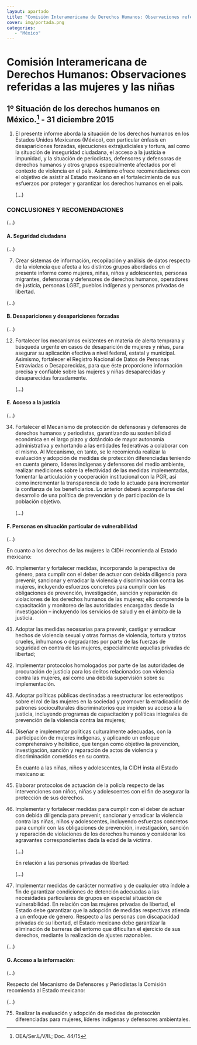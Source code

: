 ```yaml
---
layout: apartado
title: "Comisión Interamericana de Derechos Humanos: Observaciones referidas a las mujeres y las niñas"
cover: img/portada.png
categories:
   - "México"
---
```


# Comisión Interamericana de Derechos Humanos: Observaciones referidas a las mujeres y las niñas

## 1º Situación de los derechos humanos en México.[^621] - 31 diciembre 2015

1. El presente informe aborda la situación de los derechos humanos en los
Estados Unidos Mexicanos (México), con particular énfasis en desapariciones
forzadas, ejecuciones extrajudiciales y tortura, así como la situación de
inseguridad ciudadana, el acceso a la justicia e impunidad, y la situación
de periodistas, defensores y defensoras de derechos humanos y otros grupos
especialmente afectados por el contexto de violencia en el país. Asimismo
ofrece recomendaciones con el objetivo de asistir al Estado mexicano en el
fortalecimiento de sus esfuerzos por proteger y garantizar los derechos
humanos en el país.

	(…)

### CONCLUSIONES Y RECOMENDACIONES

(…)

#### A. Seguridad ciudadana

(…)

7. Crear sistemas de información, recopilación y análisis de datos respecto
de la violencia que afecta a los distintos grupos abordados en el presente
informe como mujeres, niñas, niños y adolescentes, personas migrantes,
defensoras y defensores de derechos humanos, operadores de justicia,
personas LGBT, pueblos indígenas y personas privadas de libertad.

(…)

#### B. Desapariciones y desapariciones forzadas

(…)

12. Fortalecer los mecanismos existentes en materia de alerta temprana y
búsqueda urgente en casos de desaparición de mujeres y niñas, para asegurar
su aplicación efectiva a nivel federal, estatal y municipal. Asimismo,
fortalecer el Registro Nacional de Datos de Personas Extraviadas o
Desaparecidas, para que éste proporcione información precisa y confiable
sobre las mujeres y niñas desaparecidas y desaparecidas forzadamente.

	(…)

#### E. Acceso a la justicia

(…)

34. Fortalecer el Mecanismo de protección de defensoras y defensores de
derechos humanos y periodistas, garantizando su sostenibilidad económica en
el largo plazo y dotándolo de mayor autonomía administrativa y exhortando a
las entidades federativas a colaborar con el mismo. Al Mecanismo, en tanto,
se le recomienda realizar la evaluación y adopción de medidas de protección
diferenciadas teniendo en cuenta género, líderes indígenas y defensores del
medio ambiente, realizar mediciones sobre la efectividad de las medidas
implementadas, fomentar la articulación y cooperación institucional con la
PGR, así como incrementar la transparencia de todo lo actuado para
incrementar la confianza de los beneficiarios. Lo anterior deberá
acompañarse del desarrollo de una política de prevención y de participación
de la población objetivo.

	(…)

#### F. Personas en situación particular de vulnerabilidad

(…)

En cuanto a los derechos de las mujeres la CIDH recomienda al Estado
mexicano:

40. Implementar y fortalecer medidas, incorporando la perspectiva de
género, para cumplir con el deber de actuar con debida diligencia para
prevenir, sancionar y erradicar la violencia y discriminación contra las
mujeres, incluyendo esfuerzos concretos para cumplir con las obligaciones
de prevención, investigación, sanción y reparación de violaciones de los
derechos humanos de las mujeres; ello comprende la capacitación y monitoreo
de las autoridades encargadas desde la investigación – incluyendo los
servicios de salud y en el ámbito de la justicia.

41. Adoptar las medidas necesarias para prevenir, castigar y erradicar
hechos de violencia sexual y otras formas de violencia, tortura y tratos
crueles, inhumanos o degradantes por parte de las fuerzas de seguridad en
contra de las mujeres, especialmente aquellas privadas de libertad;

42. Implementar protocolos homologados por parte de las autoridades de
procuración de justicia para los delitos relacionados con violencia contra
las mujeres, así como una debida supervisión sobre su implementación.

43. Adoptar políticas públicas destinadas a reestructurar los estereotipos
sobre el rol de las mujeres en la sociedad y promover la erradicación de
patrones socioculturales discriminatorios que impiden su acceso a la
justicia, incluyendo programas de capacitación y políticas integrales de
prevención de la violencia contra las mujeres;

44. Diseñar e implementar políticas culturalmente adecuadas, con la
participación de mujeres indígenas, y aplicando un enfoque comprehensivo y
holístico, que tengan como objetivo la prevención, investigación, sanción y
reparación de actos de violencia y discriminación cometidos en su contra.

	En cuanto a las niñas, niños y adolescentes, la CIDH insta al Estado
	mexicano a:

45. Elaborar protocolos de actuación de la policía respecto de las
intervenciones con niños, niñas y adolescentes con el fin de asegurar la
protección de sus derechos.

46. Implementar y fortalecer medidas para cumplir con el deber de actuar
con debida diligencia para prevenir, sancionar y erradicar la violencia
contra las niñas, niños y adolescentes, incluyendo esfuerzos concretos para
cumplir con las obligaciones de prevención, investigación, sanción y
reparación de violaciones de los derechos humanos y considerar los
agravantes correspondientes dada la edad de la víctima.

	(…)

	En relación a las personas privadas de libertad:

	(…)

53. Implementar medidas de carácter normativo y de cualquier otra índole a
fin de garantizar condiciones de detención adecuadas a las necesidades
particulares de grupos en especial situación de vulnerabilidad. En relación
con las mujeres privadas de libertad, el Estado debe garantizar que la
adopción de medidas respectivas atienda a un enfoque de género. Respecto a
las personas con discapacidad privadas de su libertad, el Estado mexicano
debe garantizar la eliminación de barreras del entorno que dificultan el
ejercicio de sus derechos, mediante la realización de ajustes razonables.

(…)

#### G. Acceso a la información:

(…)

Respecto del Mecanismo de Defensores y Periodistas la Comisión recomienda
al Estado mexicano:

(…)

75. Realizar la evaluación y adopción de medidas de protección
diferenciadas para mujeres, líderes indígenas y defensores ambientales.

[^621]: OEA/Ser.L/V/II.; Doc. 44/15

